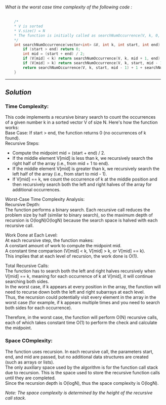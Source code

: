 ###### What is the worst case time complexity of the following code :
```cpp
    /* 
    * V is sorted 
    * V.size() = N
    * The function is initially called as searchNumOccurrence(V, k, 0, N-1)
    */
    int searchNumOccurrence(vector<int> &V, int k, int start, int end) {
        if (start > end) return 0;
        int mid = (start + end) / 2;
        if (V[mid] < k) return searchNumOccurrence(V, k, mid + 1, end);
        if (V[mid] > k) return searchNumOccurrence(V, k, start, mid - 1);
        return searchNumOccurrence(V, k, start, mid - 1) + 1 + searchNumOccurrence(V, k, mid + 1, end);
    }

```
---
## *Solution*
### Time Complexity:

This code implements a recursive binary search to count the occurrences of a given number k in a sorted vector V of size N. Here's how the function works:  
Base Case: If start > end, the function returns 0 (no occurrences of k found).  
Recursive Steps:  
- Compute the midpoint mid = (start + end) / 2.
- If the middle element V[mid] is less than k, we recursively search the right half of the array (i.e., from mid + 1 to end).
- If the middle element V[mid] is greater than k, we recursively search the left half of the array (i.e., from start to mid - 1).
- If V[mid] == k, we count the occurrence of k at the middle position and then recursively search both the left and right halves of the array for additional occurrences.

Worst-Case Time Complexity Analysis:  
Recursive Depth:  
The function performs a binary search. Each recursive call reduces the problem size by half (similar to binary search), so the maximum depth of recursion is O(log⁡N)O(logN) because the search space is halved with each recursive call.

Work Done at Each Level:  
At each recursive step, the function makes:  
A constant amount of work to compute the midpoint mid.  
A constant time comparison (V[mid] < k, V[mid] > k, or V[mid] == k).  
This implies that at each level of recursion, the work done is O(1).

Total Recursive Calls:  
The function has to search both the left and right halves recursively when V[mid] == k, meaning for each occurrence of k at V[mid], it will continue searching both sides.  
In the worst case, if k appears at every position in the array, the function will need to recurse down both the left and right subarrays at each level.  
Thus, the recursion could potentially visit every element in the array in the worst case (for example, if k appears multiple times and you need to search both sides for each occurrence).

Therefore, in the worst case, the function will perform O(N) recursive calls, each of which takes constant time O(1) to perform the check and calculate the midpoint.

### Space COmplexity:

The function uses recursion. In each recursive call, the parameters start, end, and mid are passed, but no additional data structures are created (such as arrays or lists).  
The only auxiliary space used by the algorithm is for the function call stack due to recursion. This is the space used to store the recursive function calls until they are completed.  
Since the recursion depth is O(log⁡N), thus the space complexity is O(logN).

*Note: The space complexity is determined by the height of the recursive call stack.*